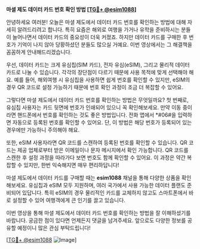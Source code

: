 **마셜 제도 데이터 카드 번호 확인 방법 [[TG💪+ @esim1088](https://t.me/s/esim1088)]**

안녕하세요 여러분! 오늘은 마셜 제도에서 데이터 카드 번호를 확인하는 방법에 대해 자세히 알려드리려고 합니다. 특히 요즘은 해외로 여행을 가거나 유학을 준비하시는 분들이 늘어나면서 데이터 카드의 중요성이 더욱 커졌죠. 하지만 데이터 카드를 구매한 후 번호가 기억이 나지 않아 당황하셨던 분들도 많으실 거예요. 이번 영상에서는 그 해결책을 꼼꼼하게 안내해드리겠습니다.

우선, 데이터 카드는 크게 유심칩(SIM 카드), 전자 유심(eSIM), 그리고 물리적 데이터 카드로 나눌 수 있습니다. 각각의 장단점이 다르기 때문에 사용 목적에 맞게 선택해야 해요. 예를 들어, 해외여행 시 유심칩을 사용하면 쉽게 번호를 확인할 수 있지만, eSIM의 경우 QR 코드로 설정 가능하기 때문에 번호 확인 과정이 조금 더 복잡할 수 있어요.

그렇다면 마셜 제도에서 데이터 카드 번호를 확인하는 방법은 무엇일까요? 첫 번째로, 유심칩 사용자는 카드 뒷면에 번호가 인쇄되어 있으니 꼭 확인해보세요. 만약 이동 중이라면 핸드폰에서 번호를 확인하는 것도 좋은 방법입니다. 전화 앱에서 *#06#을 입력하면 자동으로 등록된 번호를 확인할 수 있어요. 단, 이 방법은 해당 번호가 등록되어 있는 경우에만 가능하니 주의해야 해요.

또한, eSIM 사용자라면 QR 코드를 스캔하여 등록된 번호를 확인할 수 있습니다. QR 코드는 제공 업체로부터 받은 이메일이나 문자 메시지에서 확인 가능합니다. QR 코드를 스캔한 후 설정 과정을 따라가다 보면 번호도 함께 확인할 수 있어요. 이 과정은 약간 복잡할 수 있지만, 한번 익숙해지면 매우 편리하답니다!

마셜 제도에서 데이터 카드를 구매할 때는 **esim1088** 채널을 통해 다양한 상품을 확인해보세요. 유심칩과 eSIM 모두 지원하며, 여러 국가에서 사용 가능한 데이터 플랜도 준비되어 있답니다. 특히 eSIM의 경우 물리적인 카드를 교체하지 않고도 스마트폰에서 바로 설정할 수 있어 여행객에게 큰 인기를 끌고 있습니다.

이번 영상을 통해 마셜 제도에서 데이터 카드 번호를 확인하는 방법을 잘 이해하셨기를 바랍니다. 궁금한 점이 있다면 언제든지 댓글을 남겨주세요. 앞으로도 다양한 정보를 공유할 예정이니 많은 관심 부탁드립니다!

[[TG💪+ @esim1088](https://t.me/s/esim1088) ![Image](https://i.postimg.cc/Y0z9fWf4/image.png)]